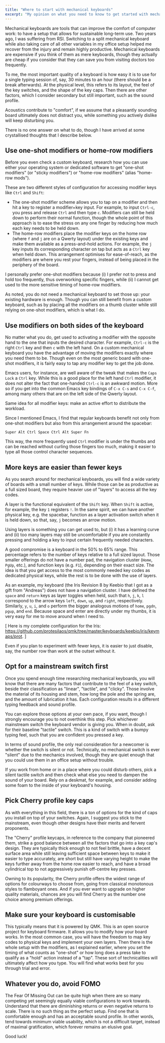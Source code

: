 ```yaml
---
title: "Where to start with mechanical keyboards"
excerpt: "My opinion on what you need to know to get started with mechanical keyboards."
---
```


Mechanical keyboards are tools that can improve the comfort of
computer work: to have a setup that allows for sustainable long-term
use. Two years ago, I was suffering from RSI. Switching to a split
mechanical keyboard while also taking care of all other variables in
my office setup helped me recover from the injury and remain highly
productive. Mechanical keyboards are expensive if you think of them as
mere keyboards, though they actually are cheap if you consider that
they can save you from visiting doctors too frequently.

To me, the most important quality of a keyboard is how easy it is to
use for a single typing session of, say, 30 minutes to an hour (there
should be a break afterwards). At the physical level, this refers to
its layout, the feel of the key switches, and the shape of the key
caps. Then there are other factors, which I consider secondary but
still important, such as the sound profile.

Acoustics contribute to "comfort", if we assume that a pleasantly
sounding board ultimately does not distract you, while something you
actively dislike will keep disturbing you.

There is no one answer on what to do, though I have arrived at some
crystallised thoughts that I describe below.

## Use one-shot modifiers or home-row modifiers

Before you even check a custom keyboard, research how you can use
either your operating system or dedicated software to get "one-shot
modifiers" (or "sticky modifiers") or "home-row modifiers" (alias
"home-row mods").

These are two different styles of configuration for accessing modifier
keys like `Ctrl` and `Shift`:

- The one-shot modifier scheme allows you to tap on a modifier and
  then hit a key to register a modifier+key input. For example, to
  input `Ctrl-c`, you press and release `Ctrl` and then type `c`.
  Modifiers can still be held down to perform their normal function,
  though the whole point of this approach is to ease the stress on any
  one finger by reducing how much each key needs to be held down.
- The home-row modifiers place the modifier keys on the home row
  (where `f` and `j` are on a Qwerty layout) under the existing keys
  and make them available as a press-and-hold actions. For example,
  the `j` key inputs its corresponding character on tap but acts as a
  `Ctrl` key when held down. This arrangement optimises for
  ease-of-reach, as the modifiers are where you rest your fingers,
  instead of being placed in the periphery of the board.

I personally prefer one-shot modifiers because (i) I prefer not to
press and hold too frequently, thus overworking specific fingers,
while (ii) I cannot get used to the more sensitive timing of home-row
modifiers.

As noted, you do not need a mechanical keyboard to set those up: your
existing hardware is enough. Though you can still benefit from a
custom keyboard, such as by placing all the modifiers on a thumb
cluster while still relying on one-shot modifiers, which is what I do.

## Use modifiers on both sides of the keyboard

No matter what you do, get used to activating a modifier with the
opposite hand to the one that inputs the desired character. For
example, `Ctrl-c` is the right `Ctrl` key and then `c` with the left
hand. On a custom mechanical keyboard you have the advantage of moving
the modifiers exactly where you need them to be. Though even on the
most generic board with one-shot modifiers, it is fairly easy to tap
any modifier key to get the job done.

Emacs users, for instance, are well aware of the tweak that makes the
`Caps Lock` a `Ctrl` key. While this is a good place for the left hand
`Ctrl` modifier, it does not alter the fact that one-handed `Ctrl-c`
is an awkward motion. More so if you get into the common Emacs key
bindings of `C-x C-s` and `C-x C-f`, among many others that are on the
left side of the Qwerty layout.

Same idea for all modifier keys: make an active effort to distribute
the workload.

Since I mentioned Emacs, I find that regular keyboards benefit not
only from one-shot modifiers but also from this arrangement around the
spacebar:

```
Super Alt Ctrl Space Ctrl Alt Super Fn
```

This way, the more frequently used `Ctrl` modifier is under the thumbs
and can be reached without curling those fingers too much, making it
easier to type all those control character sequences.

## More keys are easier than fewer keys

As you search around for mechanical keyboards, you will find a wide
variety of boards with a small number of keys. While those can be as
productive as a full sized board, they require heavier use of "layers"
to access all the key codes.

A layer is the functional equivalent of the `Shift` key. When `Shift`
is active, for example, the key `1` registers `!`. In the same spirit,
we can have another physical key, e.g. the spacebar, function as a
layer activation switch when it is held down, so that, say, `j`
becomes an arrow motion.

Using layers is something you can get used to, but (i) it has a
learning curve and (ii) too many layers may still be uncomfortable if
you are constantly pressing and holding a key to input certain
frequently needed characters.

A good compromise is a keyboard in the 50% to 65% range. This
percentage refers to the number of keys relative to a full sized
layout. Those smaller offerings do not have a number pad, the
navigation cluster (`Home`, `PgUp`, etc.), and function keys (e.g.
`F1`), depending on their exact size. The idea is that you get access
to the most commonly needed key codes as dedicated physical keys,
while the rest is to be done with the use of layers.

As an example, my keyboard (the Iris Revision 8 by Keebio that I got
as a gift from "Andreas") does not have a navigation cluster. I have
defined the `space` and `return` keys as layer toggles when held, such
that `h`, `j`, `k`, `l` correspond to the arrow keys `left`, `down`,
`up`, and `right`, respectively. Similarly, `y`, `u`, `i`, and `o`
perform the bigger analogous motions of `home`, `pgdn`, `pgup`, and
`end`. Because space and enter are directly under my thumbs, it is
very easy for me to move around when I need to.

[ Here is my complete configuration for the Iris:
  <https://github.com/protesilaos/qmk/tree/master/keyboards/keebio/iris/keymaps/prot>. ]

Even if you plan to experiment with fewer keys, it is easier to just
disable, say, the number row than work at the outset without it.

## Opt for a mainstream switch first

Once you spend enough time researching mechanical keyboards, you will
know that there are many factors that contribute to the feel of a key
switch, beside their classification as "linear", "tactile", and
"clicky". Those involve the material of its housing and stem, how long
the pole and the spring are, and the amount of lubrication it has.
Each configuration results in a different typing feedback and sound
profile.

You can explore those options at your own pace, if you want, though I
strongly encourage you to not overthink this step. Pick whichever
mainstream switch the keyboard vendor is giving you. When in doubt,
ask for their baseline "tactile" switch. This is a kind of switch with
a bumpy typing feel, such that you are confident you pressed a key.

In terms of sound profile, the only real consideration for a newcomer
is whether the switch is silent or not. Technically, no mechanical
switch is ever "silent" due to the mechanics involved, though they are
quiet enough that you could use them in an office setup without
trouble.

If you work from home or in a place where you could disturb others,
pick a silent tactile switch and then check what else you need to
dampen the sound of your board. Rely on a deskmat, for example, and
consider adding some foam to the inside of your keyboard's housing.

## Pick Cherry profile key caps

As with everything in this field, there is a ton of options for the
kind of caps you install on top of your switches. Again, I suggest you
stick to the mainstream, even though other designs have their merits
and fervent proponents.

The "Cherry" profile keycaps, in reference to the company that
pioneered them, strike a good balance between all the factors that go
into a key cap's design. They are typically thick enough to not feel
brittle, have a decent surface area while still leaving sufficient
space between keys to make it easier to type accurately, are short but
still have varying height to make the keys further away from the home
row easier to reach, and have a broad cylindrical top to not
aggressively punish off-centre key presses.

Owning to its popularity, the Cherry profile offers the widest range
of options for colourways to choose from, going from classical
monotonous styles to flamboyant ones. And if you ever want to upgrade
on higher quality materials, chances are you will find Cherry as the
number one choice among premium offerings.

## Make sure your keyboard is customisable

This typically means that it is powered by QMK. This is an open source
project for keyboard firmware. It allows you to modify how your board
works. In the most common case, you will have the freedom to map key
codes to physical keys and implement your own layers. Then there is
the whole setup with the modifiers, as I explained earlier, where you
set the timing of what counts as "one-shot" or how long does a press
take to qualify as a "hold" action instead of a "tap". These sort of
technicalities will ultimately affect how you type. You will find what
works best for you through trial and error.

## Whatever you do, avoid FOMO

The Fear Of Missing Out can be quite high when there are so many
competing yet seemingly equally viable configurations to work towards.
Understand that there are diminishing returns or even negative returns
to scale. There is no such thing as the perfect setup. Find one that
is comfortable enough and has an acceptable sound profile. In other
words, tend towards minimum viable usability, which is not a difficult
target, instead of maximal gratification, which forever remains an
elusive goal.

Good luck!
